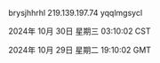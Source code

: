 brysjhhrhl 219.139.197.74 yqqlmgsycl

2024年 10月 30日 星期三 03:10:02 CST

2024年 10月 29日 星期二 19:10:02 GMT
